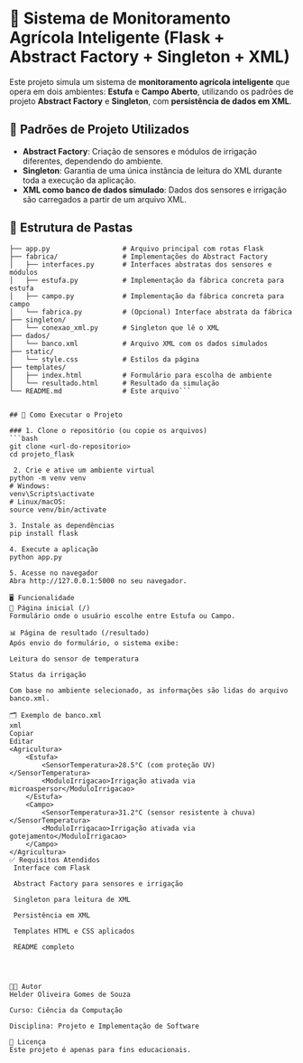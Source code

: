# 🌱 Sistema de Monitoramento Agrícola Inteligente (Flask + Abstract Factory + Singleton + XML)

Este projeto simula um sistema de **monitoramento agrícola inteligente** que opera em dois ambientes: **Estufa** e **Campo Aberto**, utilizando os padrões de projeto **Abstract Factory** e **Singleton**, com **persistência de dados em XML**.

## 🧠 Padrões de Projeto Utilizados

- **Abstract Factory**: Criação de sensores e módulos de irrigação diferentes, dependendo do ambiente.
- **Singleton**: Garantia de uma única instância de leitura do XML durante toda a execução da aplicação.
- **XML como banco de dados simulado**: Dados dos sensores e irrigação são carregados a partir de um arquivo XML.

## 📁 Estrutura de Pastas
```projeto_flask/
├── app.py                  # Arquivo principal com rotas Flask
├── fabrica/                # Implementações do Abstract Factory
│   ├── interfaces.py       # Interfaces abstratas dos sensores e módulos
│   ├── estufa.py           # Implementação da fábrica concreta para estufa
│   ├── campo.py            # Implementação da fábrica concreta para campo
│   └── fabrica.py          # (Opcional) Interface abstrata da fábrica
├── singleton/
│   └── conexao_xml.py      # Singleton que lê o XML
├── dados/
│   └── banco.xml           # Arquivo XML com os dados simulados
├── static/
│   └── style.css           # Estilos da página
├── templates/
│   ├── index.html          # Formulário para escolha de ambiente
│   └── resultado.html      # Resultado da simulação
└── README.md               # Este arquivo```


## 🚀 Como Executar o Projeto

### 1. Clone o repositório (ou copie os arquivos)
```bash
git clone <url-do-repositorio>
cd projeto_flask

 2. Crie e ative um ambiente virtual
python -m venv venv
# Windows:
venv\Scripts\activate
# Linux/macOS:
source venv/bin/activate

3. Instale as dependências
pip install flask

4. Execute a aplicação
python app.py

5. Acesse no navegador
Abra http://127.0.0.1:5000 no seu navegador.

🖥️ Funcionalidade
🔧 Página inicial (/)
Formulário onde o usuário escolhe entre Estufa ou Campo.

📊 Página de resultado (/resultado)
Após envio do formulário, o sistema exibe:

Leitura do sensor de temperatura

Status da irrigação

Com base no ambiente selecionado, as informações são lidas do arquivo banco.xml.

🗂️ Exemplo de banco.xml
xml
Copiar
Editar
<Agricultura>
    <Estufa>
        <SensorTemperatura>28.5°C (com proteção UV)</SensorTemperatura>
        <ModuloIrrigacao>Irrigação ativada via microaspersor</ModuloIrrigacao>
    </Estufa>
    <Campo>
        <SensorTemperatura>31.2°C (sensor resistente à chuva)</SensorTemperatura>
        <ModuloIrrigacao>Irrigação ativada via gotejamento</ModuloIrrigacao>
    </Campo>
</Agricultura>
✅ Requisitos Atendidos
 Interface com Flask

 Abstract Factory para sensores e irrigação

 Singleton para leitura de XML

 Persistência em XML

 Templates HTML e CSS aplicados

 README completo




👨‍💻 Autor
Helder Oliveira Gomes de Souza

Curso: Ciência da Computação

Disciplina: Projeto e Implementação de Software

📝 Licença
Este projeto é apenas para fins educacionais.

